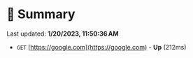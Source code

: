 # 📖 Summary
Last updated: **1/20/2023, 11:50:36 AM**

- `GET` [https://google.com](https://google.com) - **Up** (212ms)
